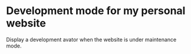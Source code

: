 # Development mode for my personal website

Display a development avator when the website is under maintenance mode.
